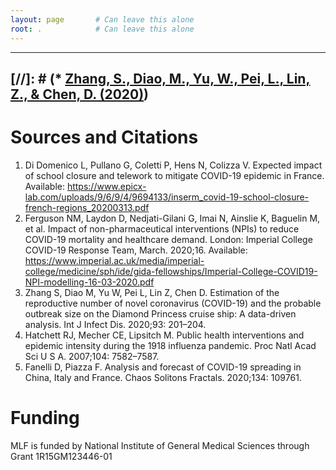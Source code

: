 ```yaml
---
layout: page       # Can leave this alone
root: .            # Can leave this alone
---
```

---
[//]: # (* [Zhang, S., Diao, M., Yu, W., Pei, L., Lin, Z., & Chen, D. (2020)](http://doi.org/10.1016/j.ijid.2020.02.033))
---
# Sources and Citations

1. 	Di Domenico L, Pullano G, Coletti P, Hens N, Colizza V. Expected impact of school closure and telework to mitigate COVID-19 epidemic in France. Available: https://www.epicx-lab.com/uploads/9/6/9/4/9694133/inserm_covid-19-school-closure-french-regions_20200313.pdf
2. 	Ferguson NM, Laydon D, Nedjati-Gilani G, Imai N, Ainslie K, Baguelin M, et al. Impact of non-pharmaceutical interventions (NPIs) to reduce COVID-19 mortality and healthcare demand. London: Imperial College COVID-19 Response Team, March. 2020;16. Available: https://www.imperial.ac.uk/media/imperial-college/medicine/sph/ide/gida-fellowships/Imperial-College-COVID19-NPI-modelling-16-03-2020.pdf
3. 	Zhang S, Diao M, Yu W, Pei L, Lin Z, Chen D. Estimation of the reproductive number of novel coronavirus (COVID-19) and the probable outbreak size on the Diamond Princess cruise ship: A data-driven analysis. Int J Infect Dis. 2020;93: 201–204.
4. 	Hatchett RJ, Mecher CE, Lipsitch M. Public health interventions and epidemic intensity during the 1918 influenza pandemic. Proc Natl Acad Sci U S A. 2007;104: 7582–7587.
5. 	Fanelli D, Piazza F. Analysis and forecast of COVID-19 spreading in China, Italy and France. Chaos Solitons Fractals. 2020;134: 109761.

# Funding
MLF is funded by National Institute of General Medical Sciences through Grant 1R15GM123446-01
